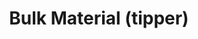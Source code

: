 ---
layout: child_layout/cargo_categories_category
title: Bulk Material (tipper)
permalink: /cargo-categories/bulk-tipper-transport/bulk-material-tipper/
hero: /assets/img/content/hero/fullsize/bulk-material_tipper.jpg
hero_classes: is-fullscreen
side_nav_id: 3
content_type: cargo_item
---